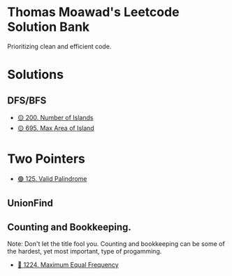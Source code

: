 # Thomas Moawad's Leetcode Solution Bank
Prioritizing clean and efficient code.

# Solutions

## DFS/BFS
- [🟡 200. Number of Islands](https://leetcode.com/problems/number-of-islands/solutions/2987283/dfs-on-each-unvisited-piece-of-land-clean-code/)
- [🟡 695. Max Area of Island](https://leetcode.com/problems/max-area-of-island/solutions/2995428/dfs-on-each-unvisited-piece-of-land-clean-code/)

# Two Pointers
- [🟢 125. Valid Palindrome](https://leetcode.com/problems/valid-palindrome/solutions/3025360/two-pointers-clean-code/)

## UnionFind

## Counting and Bookkeeping. 
Note: Don't let the title fool you. Counting and bookkeeping can be some of the hardest, yet most important, type of progamming.
- [🔴 1224. Maximum Equal Frequency](https://leetcode.com/problems/maximum-equal-frequency/solutions/3021465/frequency-distribution-clean-code/)
